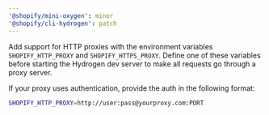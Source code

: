 ```yaml
---
'@shopify/mini-oxygen': minor
'@shopify/cli-hydrogen': patch
---
```


Add support for HTTP proxies with the environment variables `SHOPIFY_HTTP_PROXY` and `SHOPIFY_HTTPS_PROXY`. Define one of these variables before starting the Hydrogen dev server to make all requests go through a proxy server.

If your proxy uses authentication, provide the auth in the following format:

```bash
SHOPIFY_HTTP_PROXY=http://user:pass@yourproxy.com:PORT
```
